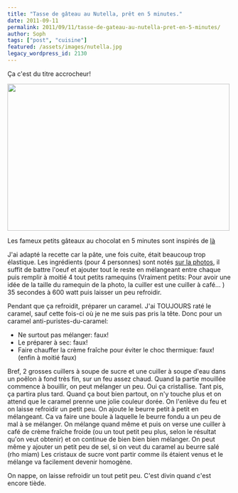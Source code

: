 ```yaml
---
title: "Tasse de gâteau au Nutella, prêt en 5 minutes."
date: 2011-09-11
permalink: 2011/09/11/tasse-de-gateau-au-nutella-pret-en-5-minutes/
author: Soph
tags: ["post", "cuisine"]
featured: /assets/images/nutella.jpg
legacy_wordpress_id: 2130
---
```


Ça c'est du titre accrocheur!

<!-- excerpt -->

<img class="alignnone" title="gateau-nutella" src="http://farm7.static.flickr.com/6185/6137434116_f9c850673b.jpg" alt="" width="500" height="331" />

Les fameux petits gâteaux au chocolat en 5 minutes sont inspirés de <a title="Babble" href="http://blogs.babble.com/family-kitchen/2011/03/15/nutella-mug-cake/">là</a>

J'ai adapté la recette car la pâte, une fois cuite, était beaucoup trop élastique. Les ingrédients (pour 4 personnes) sont notés [sur la photos](http://www.flickr.com/photos/64k/6137434116/sizes/l/in/photostream/), il suffit de battre l'oeuf et ajouter tout le reste en mélangeant entre chaque puis remplir à moitié 4 tout petits ramequins (Vraiment petits: Pour avoir une idée de la taille du ramequin de la photo, la cuiller est une cuiller à café... )
35 secondes à 600 watt puis laisser un peu refroidir.

Pendant que ça refroidit, préparer un caramel. J'ai TOUJOURS raté le caramel, sauf cette fois-ci où je ne me suis pas pris la tête. Donc pour un caramel anti-puristes-du-caramel:
- Ne surtout pas mélanger: faux!
- Le préparer à sec: faux!
- Faire chauffer la crème fraîche pour éviter le choc thermique: faux! (enfin à moitié faux)

Bref, 2 grosses cuillers à soupe de sucre et une cuiller à soupe d'eau dans un poêlon à fond très fin, sur un feu assez chaud. Quand la partie mouillée commence à bouillir, on peut mélanger un peu. Oui ça cristallise. Tant pis, ça partira plus tard. Quand ça bout bien partout, on n'y touche plus et on attend que le caramel prenne une jolie couleur dorée. On l'enlève du feu et on laisse refroidir un petit peu. On ajoute le beurre petit à petit en mélangeant. Ca va faire une boule à laquelle le beurre fondu a un peu de mal à se mélanger. On mélange quand même et puis on verse une cuiller à café de crème fraîche froide (ou un tout petit peu plus, selon le résultat qu'on veut obtenir) et on continue de bien bien bien mélanger. On peut même y ajouter un petit peu de sel, si on veut du caramel au beurre salé (rho miam) Les cristaux de sucre vont partir comme ils étaient venus et le mélange va facilement devenir homogène.

On nappe, on laisse refroidir un tout petit peu. C'est divin quand c'est encore tiède.

&nbsp;
